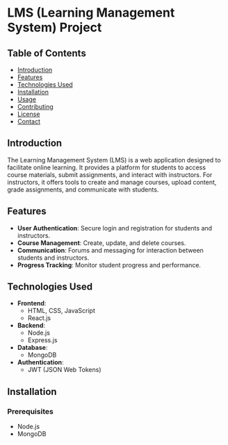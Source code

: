 # LMS (Learning Management System) Project

## Table of Contents
- [Introduction](#introduction)
- [Features](#features)
- [Technologies Used](#technologies-used)
- [Installation](#installation)
- [Usage](#usage)
- [Contributing](#contributing)
- [License](#license)
- [Contact](#contact)

## Introduction
The Learning Management System (LMS) is a web application designed to facilitate online learning. It provides a platform for students to access course materials, submit assignments, and interact with instructors. For instructors, it offers tools to create and manage courses, upload content, grade assignments, and communicate with students.

## Features
- **User Authentication**: Secure login and registration for students and instructors.
- **Course Management**: Create, update, and delete courses.
- **Communication**: Forums and messaging for interaction between students and instructors.
- **Progress Tracking**: Monitor student progress and performance.

## Technologies Used
- **Frontend**: 
  - HTML, CSS, JavaScript
  - React.js
- **Backend**: 
  - Node.js
  - Express.js
- **Database**: 
  - MongoDB
- **Authentication**:
  - JWT (JSON Web Tokens)

## Installation
### Prerequisites
- Node.js
- MongoDB

